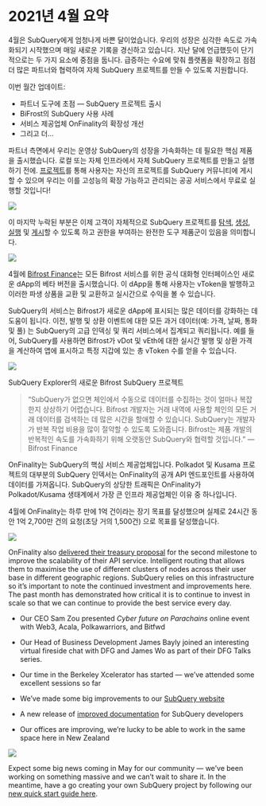 # 2021년 4월 요약

4월은 SubQuery에게 엄청나게 바쁜 달이었습니다. 우리의 성장은 심각한 속도로 가속화되기 시작했으며 매일 새로운 기록을 경신하고 있습니다. 지난 달에 언급했듯이 단기적으로는 두 가지 요소에 중점을 둡니다. 급증하는 수요에 맞춰 플랫폼을 확장하고 점점 더 많은 파트너와 협력하여 자체 SubQuery 프로젝트를 만들 수 있도록 지원합니다.

이번 월간 업데이트:

-   파트너 도구에 초점 — SubQuery 프로젝트 출시
-   BiFrost의 SubQuery 사용 사례
-   서비스 제공업체 OnFinality의 확장성 개선
-   그리고 더…

파트너 측면에서 우리는 운영상 SubQuery의 성장을 가속화하는 데 필요한 핵심 제품을 출시했습니다. 로컬 또는 자체 인프라에서 자체 SubQuery 프로젝트를 만들고 실행하기 전에. [프로젝트](https://project.subquery.network/)를 통해 사용자는 자신의 프로젝트를 SubQuery 커뮤니티에 게시할 수 있으며 우리는 이를 고성능의 확장 가능하고 관리되는 공공 서비스에서 무료로 실행할 것입니다!

![](https://miro.medium.com/max/1400/0*zZkmiEq5g2BbAxfl)

이 마지막 누락된 부분은 이제 고객이 자체적으로 SubQuery 프로젝트를 [탐색](https://explorer.subquery.network/), [생성](https://doc.subquery.network/quickstart.html), [실행](https://doc.subquery.network/run/indexing_query.html) 및 [게시](https://doc.subquery.network/publish/publish.html#benefits)할 수 있도록 하고 권한을 부여하는 완전한 도구 제품군이 있음을 의미합니다.

![](https://miro.medium.com/max/1400/0*pDQgyo3phe2ZcMml)

4월에 [Bifrost Finance](https://bifrost.finance/)는 모든 Bifrost 서비스를 위한 공식 대화형 인터페이스인 새로운 dApp의 베타 버전을 출시했습니다. 이 dApp을 통해 사용자는 vToken을 발행하고 이러한 파생 상품을 교환 및 교환하고 실시간으로 수익을 볼 수 있습니다.

SubQuery의 서비스는 Bifrost가 새로운 dApp에 표시되는 많은 데이터를 강화하는 데 도움이 됩니다. 이전, 발행 및 상환 이벤트에 대한 모든 과거 데이터(예: 가격, 날짜, 통화 및 풀) 는 SubQuery의 고급 인덱싱 및 쿼리 서비스에서 집계되고 쿼리됩니다. 예를 들어, SubQuery를 사용하면 Bifrost가 vDot 및 vEth에 대한 실시간 발행 및 상환 가격을 계산하여 앱에 표시하고 특정 지갑에 있는 총 vToken 수를 얻을 수 있습니다.

![](https://miro.medium.com/max/1400/0*heWoX8Kw1nm1iYd9)

SubQuery Explorer의 새로운 Bifrost SubQuery 프로젝트

> “SubQuery가 없으면 체인에서 수동으로 데이터를 수집하는 것이 얼마나 복잡한지 상상하기 어렵습니다. Bifrost 개발자는 거래 내역에 사용할 체인의 모든 거래 데이터를 검색하는 데 많은 시간을 할애할 수 있습니다. SubQuery는 개발자가 반복 작업 비용을 많이 절약할 수 있도록 도와줍니다. Bifrost는 제품 개발의 반복적인 속도를 가속화하기 위해 오랫동안 SubQuery와 협력할 것입니다.” — Bifrost Finance

OnFinality는 SubQuery의 핵심 서비스 제공업체입니다. Polkadot 및 Kusama 프로젝트의 대부분의 SubQuery 인덱서는 OnFinality의 공개 API 엔드포인트를 사용하여 데이터를 가져옵니다. SubQuery의 상당한 트래픽은 OnFinality가 Polkadot/Kusama 생태계에서 가장 큰 인프라 제공업체인 이유 중 하나입니다.

4월에 OnFinality는 하루 만에 1억 건이라는 장기 목표를 달성했으며 실제로 24시간 동안 1억 2,700만 건의 요청(초당 거의 1,500건) 으로 목표를 달성했습니다.

![](https://miro.medium.com/max/1400/0*FLq4vXluI9CTiBQ8)

OnFinality also [delivered their treasury proposal](https://kusama.polkassembly.io/treasury/72) for the second milestone to improve the scalability of their API service. Intelligent routing that allows them to maximise the use of different clusters of nodes across their user base in different geographic regions. SubQuery relies on this infrastructure so it’s important to note the continued investment and improvements here. The past month has demonstrated how critical it is to continue to invest in scale so that we can continue to provide the best service every day.

-   Our CEO Sam Zou presented _Cyber future on Parachains_ online event with Web3, Acala, Polkawarriors, and Bitfwd

-   Our Head of Business Development James Bayly joined an interesting virtual fireside chat with DFG and James Wo as part of their DFG Talks series.

-   Our time in the Berkeley Xcelerator has started — we’ve attended some excellent sessions so far
-   We’ve made some big improvements to our [SubQuery website](https://subquery.network/)
-   A new release of [improved documentation](https://doc.subquery.network/) for SubQuery developers
-   Our offices are improving, we’re lucky to be able to work in the same space here in New Zealand

![](https://miro.medium.com/max/1400/0*cOsJ2TLa4yqpY0Ig)

Expect some big news coming in May for our community — we’ve been working on something massive and we can’t wait to share it. In the meantime, have a go creating your own SubQuery project by following our [new quick start guide here](https://doc.subquery.network/quickstart.html).